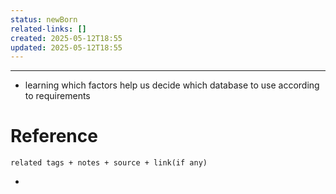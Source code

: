```yaml
---
status: newBorn
related-links: []
created: 2025-05-12T18:55
updated: 2025-05-12T18:55
---
```

---

- learning which factors help us decide which database to use according to requirements 


# Reference
`related tags + notes + source + link(if any)`
 

- 